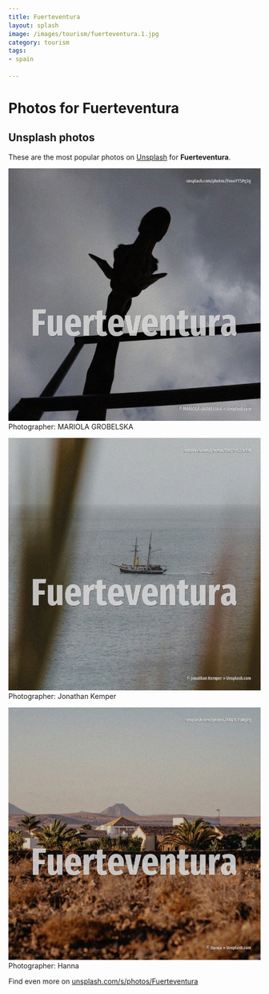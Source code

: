 ```yaml
---
title: Fuerteventura
layout: splash
image: /images/tourism/fuerteventura.1.jpg
category: tourism
tags:
- spain

---
```

# Photos for Fuerteventura
 
## Unsplash photos
These are the most popular photos on [Unsplash](https://unsplash.com) for **Fuerteventura**.
 
![Fuerteventura](/images/tourism/fuerteventura.1.jpg)
Photographer:  MARIOLA GROBELSKA
 
![Fuerteventura](/images/tourism/fuerteventura.2.jpg)
Photographer:  Jonathan Kemper
 
![Fuerteventura](/images/tourism/fuerteventura.3.jpg)
Photographer:  Hanna
 
Find even more on [unsplash.com/s/photos/Fuerteventura](https://unsplash.com/s/photos/Fuerteventura)
 
